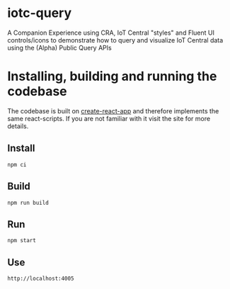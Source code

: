 # iotc-query
A Companion Experience using CRA, IoT Central "styles" and Fluent UI controls/icons to demonstrate how to query and visualize IoT Central data using the (Alpha) Public Query APIs

# Installing, building and running the codebase

The codebase is built on [create-react-app](https://createreactapp.github.io/) and therefore implements the same react-scripts. If you are not familiar with it visit the site for more details.

## Install

``` 
npm ci
```

## Build

``` 
npm run build
```

## Run

``` 
npm start
````

## Use
``` 
http://localhost:4005
````

